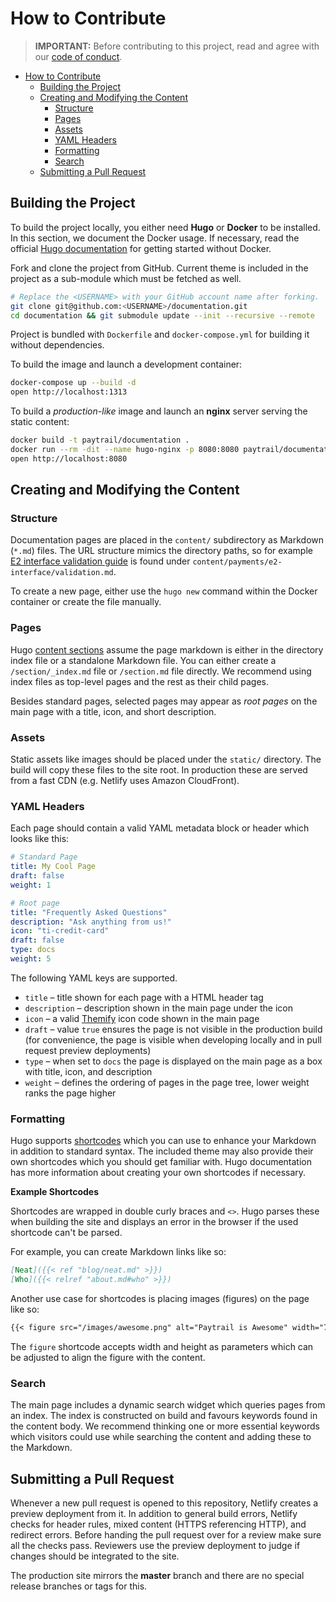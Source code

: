 # How to Contribute

> **IMPORTANT:** Before contributing to this project, read and agree with our [code of conduct](CODE_OF_CONDUCT.md).

* [How to Contribute](#how-to-contribute)
  * [Building the Project](#building-the-project)
  * [Creating and Modifying the Content](#creating-and-modifying-the-content)
    * [Structure](#structure)
    * [Pages](#pages)
    * [Assets](#assets)
    * [YAML Headers](#yaml-headers)
    * [Formatting](#formatting)
    * [Search](#search)
  * [Submitting a Pull Request](#submitting-a-pull-request)

## Building the Project

To build the project locally, you either need **Hugo** or **Docker** to be installed. In this section, we document the Docker usage. If necessary, read the official [Hugo documentation][hugodocs] for getting started without Docker.

Fork and clone the project from GitHub. Current theme is included in the project as a sub-module which must be fetched as well.

```sh
# Replace the <USERNAME> with your GitHub account name after forking.
git clone git@github.com:<USERNAME>/documentation.git
cd documentation && git submodule update --init --recursive --remote
```

Project is bundled with `Dockerfile` and `docker-compose.yml` for building it without dependencies.

To build the image and launch a development container:

```sh
docker-compose up --build -d
open http://localhost:1313
```

To build a _production-like_ image and launch an **nginx** server serving the static content:

```sh
docker build -t paytrail/documentation .
docker run --rm -dit --name hugo-nginx -p 8080:8080 paytrail/documentation:latest
open http://localhost:8080
```

## Creating and Modifying the Content

### Structure

Documentation pages are placed in the `content/` subdirectory as Markdown (`*.md`) files. The URL structure mimics the directory paths, so for example [E2 interface validation guide][e2-validation] is found under `content/payments/e2-interface/validation.md`.

To create a new page, either use the `hugo new` command within the Docker container or create the file manually.

### Pages

Hugo [content sections][content] assume the page markdown is either in the directory index file or a standalone Markdown file. You can either create a `/section/_index.md` file or `/section.md` file directly. We recommend using index files as top-level pages and the rest as their child pages.

Besides standard pages, selected pages may appear as _root pages_ on the main page with a title, icon, and short description.

### Assets

Static assets like images should be placed under the `static/` directory. The build will copy these files to the site root. In production these are served from a fast CDN (e.g. Netlify uses Amazon CloudFront).

### YAML Headers

Each page should contain a valid YAML metadata block or header which looks like this:

```yaml
# Standard Page
title: My Cool Page
draft: false
weight: 1

# Root page
title: "Frequently Asked Questions"
description: "Ask anything from us!"
icon: "ti-credit-card"
draft: false
type: docs
weight: 5
```

The following YAML keys are supported.

- `title` – title shown for each page with a HTML header tag
- `description` – description shown in the main page under the icon
- `icon` – a valid [Themify][themify] icon code shown in the main page
- `draft` – value `true` ensures the page is not visible in the production build (for convenience, the page is visible when developing locally and in pull request preview deployments)
- `type` – when set to `docs` the page is displayed on the main page as a box with title, icon, and description
- `weight` – defines the ordering of pages in the page tree, lower weight ranks the page higher

### Formatting

Hugo supports [shortcodes][shortcodes] which you can use to enhance your Markdown in addition to standard syntax. The included theme may also provide their own shortcodes which you should get familiar with. Hugo documentation has more information about creating your own shortcodes if necessary.

**Example Shortcodes**

Shortcodes are wrapped in double curly braces and `<>`. Hugo parses these when building the site and displays an error in the browser if the used shortcode can't be parsed.

For example, you can create Markdown links like so:

```md
[Neat]({{< ref "blog/neat.md" >}})
[Who]({{< relref "about.md#who" >}})
```

Another use case for shortcodes is placing images (figures) on the page like so:

```md
{{< figure src="/images/awesome.png" alt="Paytrail is Awesome" width="75%" >}
```

The `figure` shortcode accepts width and height as parameters which can be adjusted to align the figure with the content.

### Search

The main page includes a dynamic search widget which queries pages from an index. The index is constructed on build and favours keywords found in the content body. We recommend thinking one or more essential keywords which visitors could use while searching the content and adding these to the Markdown.

## Submitting a Pull Request

Whenever a new pull request is opened to this repository, Netlify creates a preview deployment from it. In addition to general build errors, Netlify checks for header rules, mixed content (HTTPS referencing HTTP), and redirect errors. Before handing the pull request over for a review make sure all the checks pass. Reviewers use the preview deployment to judge if changes should be integrated to the site.

The production site mirrors the **master** branch and there are no special release branches or tags for this.

[hugodocs]: https://gohugo.io/getting-started/
[netlify]: https://app.netlify.com/
[e2-validation]: https://docs.paytrail.com/payments/e2-interface/validation/
[content]: https://gohugo.io/content-management/organization/
[shortcodes]: https://gohugo.io/content-management/shortcodes/
[themify]: https://themify.me/themify-icons
